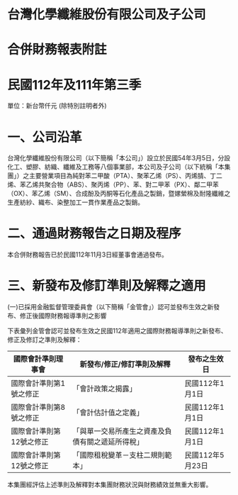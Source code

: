 # 台灣化學纖維股份有限公司及子公司

# 合併財務報表附註

# 民國112年及111年第三季

單位：新台幣仟元 (除特別註明者外)

# 一、公司沿革

台灣化學纖維股份有限公司（以下簡稱「本公司」）設立於民國54年3月5日，分設化工、塑膠、紡織、纖維及工務等八個事業部，本公司及子公司（以下統稱「本集團」）之主要營業項目為純對苯二甲酸（PTA）、聚苯乙烯（PS）、丙烯腈、丁二烯、苯乙烯共聚合物（ABS）、聚丙烯（PP）、苯、對二甲苯（PX）、鄰二甲苯（OX）、苯乙烯（SM）、合成酚及丙酮等石化產品之製銷，暨嫘縈棉及耐隆纖維之生產紡紗、織布、染整加工一貫作業產品之製銷。

# 二、通過財務報告之日期及程序

本合併財務報告已於民國112年11月3日經董事會通過發布。

# 三、新發布及修訂準則及解釋之適用

(一)已採用金融監督管理委員會（以下簡稱「金管會」）認可並發布生效之新發布、修正後國際財務報導準則之影響

下表彙列金管會認可並發布生效之民國112年適用之國際財務報導準則之新發布、修正及修訂之準則及解釋：

|國際會計準則理事會|新發布/修正/修訂準則及解釋|發布之生效日|
|---|---|---|
|國際會計準則第1號之修正|「會計政策之揭露」|民國112年1月1日|
|國際會計準則第8號之修正|「會計估計值之定義」|民國112年1月1日|
|國際會計準則第12號之修正|「與單一交易所產生之資產及負債有關之遞延所得稅」|民國112年1月1日|
|國際會計準則第12號之修正|「國際租稅變革－支柱二規則範本」|民國112年5月23日|

本集團經評估上述準則及解釋對本集團財務狀況與財務績效並無重大影響。
